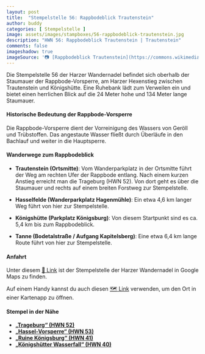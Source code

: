 ```yaml
---
layout: post
title:  "Stempelstelle 56: Rappbodeblick Trautenstein"
author: buddy
categories: [ Stempelstelle ]
image: assets/images/stampboxes/56-rappbodeblick-trautenstein.jpg
description: "HWN 56: Rappbodeblick Trautenstein | Trautenstein"
comments: false
imageshadow: true
imageSource: '📷 [Rappbodeblick Trautenstein](https://commons.wikimedia.org/wiki/File:Rappbodeblick_Trautenstein.jpg) von <a href="//commons.wikimedia.org/wiki/User:FB1969" title="User:FB1969">FB1969</a> unter Lizenz [CC BY-SA 4.0](https://creativecommons.org/licenses/by-sa/4.0)'
---
```


Die Stempelstelle 56 der Harzer Wandernadel befindet sich oberhalb der Staumauer der Rappbode-Vorsperre, am Harzer Hexenstieg zwischen Trautenstein und Königshütte. Eine Ruhebank lädt zum Verweilen ein und bietet einen herrlichen Blick auf die 24 Meter hohe und 134 Meter lange Staumauer.

#### Historische Bedeutung der Rappbode-Vorsperre

Die Rappbode-Vorsperre dient der Vorreinigung des Wassers von Geröll und Trübstoffen. Das angestaute Wasser fließt durch Überläufe in den Bachlauf und weiter in die Hauptsperre.

#### Wanderwege zum Rappbodeblick

- **Trautenstein (Ortsmitte)**: Vom Wanderparkplatz in der Ortsmitte führt der Weg am rechten Ufer der Rappbode entlang. Nach einem kurzen Anstieg erreicht man die Trageburg (HWN 52). Von dort geht es über die Staumauer und rechts auf einem breiten Forstweg zur Stempelstelle.

- **Hasselfelde (Wanderparkplatz Hagenmühle)**: Ein etwa 4,6 km langer Weg führt von hier zur Stempelstelle.

- **Königshütte (Parkplatz Königsburg)**: Von diesem Startpunkt sind es ca. 5,4 km bis zum Rappbodeblick.

- **Tanne (Bodetalstraße / Aufgang Kapitelsberg)**: Eine etwa 6,4 km lange Route führt von hier zur Stempelstelle.

#### Anfahrt

Unter diesem [📍 Link](https://www.google.com/maps/dir/?api=1&origin=&destination=51.71153%2C%2010.80097) ist der Stempelstelle der Harzer Wandernadel in Google Maps zu finden.

<div class="android-only">
  Auf einem Handy kannst du auch diesen 
  <a href="geo:51.71153,10.80097">🗺️ Link</a> 
  verwenden, um den Ort in einer Kartenapp zu öffnen.
  <p></p>
</div>

#### Stempel in der Nähe

- [**„Trageburg“ (HWN 52)**](/stempelstelle-52-trageburg-am-hexenstieg)
- [**„Hassel-Vorsperre“ (HWN 53)**](/stempelstelle-53-hassel-vorsperre)
- [**„Ruine Königsburg“ (HWN 41)**](/stempelstelle-41-ruine-koenigsburg)
- [**„Königshütter Wasserfall“ (HWN 40)**](/stempelstelle-40-koenigshuetter-wasserfall)
